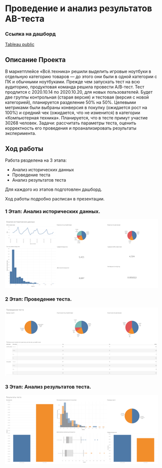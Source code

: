 # Проведение и анализ результатов AB-теста

### Ссылка на дашборд
[Tableau public](https://public.tableau.com/app/profile/stepan.selin/viz/_17181761337610/HISTORY)
## Описание Проекта
В маркетплейсе «Всё.техника» решили выделить игровые ноутбуки в отдельную категорию 
товаров — до этого они были в одной категории с ПК и обычными ноутбуками. Прежде чем 
запускать тест на всю аудиторию, продуктовая команда решила провести А/В-тест.
Тест продлится с 2020.10.14 по 2020.10.20, для новых пользователей. Будет две группы 
контрольная (старая версия) и тестовая (версия с новой категорией), планируется 
разделение 50% на 50%. Целевыми метриками были выбраны конверсия в покупку 
(ожидается рост на 100%) и средний чек (ожидается, что не изменится) в категории 
«Компьютерная техника». Планируется, что в тесте примут участие 30268 человек.
Задачи: рассчитать параметры теста, оценить корректность его проведения и 
проанализировать результаты эксперимента.

## Ход работы
Работа рвзделена на 3 этапа:
  * Анализ исторических данных
  * Проведение теста
  * Анализ результатов теста
    
Для каждого из этапов подготовлен дашборд.

Ход работы подробно расписан в презентации.  
### 1 Этап: Анализ исторических данных.
![Image alt](https://github.com/Thunder17/AB_test_analytics/raw/main/HISTORY.png)
### 2 Этап: Проведение теста.
![Image alt](https://github.com/Thunder17/AB_test_analytics/raw/main/WHILE%20TEST.png)
### 3 Этап: Анализ результатов теста.
![Image alt](https://github.com/Thunder17/AB_test_analytics/raw/main/TEST%20RESULTS%20(1).png)


